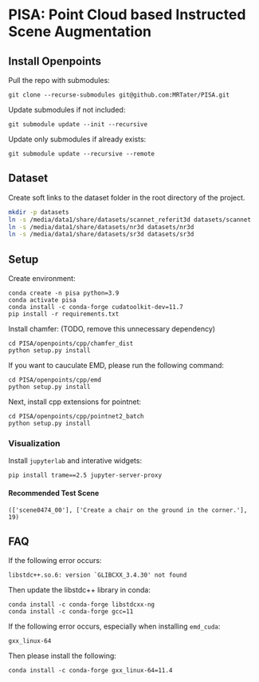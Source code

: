 # PISA: Point Cloud based Instructed Scene Augmentation

## Install Openpoints

Pull the repo with submodules:
```shell
git clone --recurse-submodules git@github.com:MRTater/PISA.git
```

Update submodules if not included:
```shell
git submodule update --init --recursive
```

Update only submodules if already exists:
```shell
git submodule update --recursive --remote
```

## Dataset

Create soft links to the dataset folder in the root directory of the project.

```bash
mkdir -p datasets
ln -s /media/data1/share/datasets/scannet_referit3d datasets/scannet
ln -s /media/data1/share/datasets/nr3d datasets/nr3d
ln -s /media/data1/share/datasets/sr3d datasets/sr3d
```

## Setup
Create environment:
```shell
conda create -n pisa python=3.9
conda activate pisa
conda install -c conda-forge cudatoolkit-dev=11.7
pip install -r requirements.txt
```

Install chamfer: (TODO, remove this unnecessary dependency)
```shell
cd PISA/openpoints/cpp/chamfer_dist
python setup.py install
```

If you want to cauculate EMD, please run the following command:
```shell
cd PISA/openpoints/cpp/emd
python setup.py install
```

Next, install cpp extensions for pointnet:
```shell
cd PISA/openpoints/cpp/pointnet2_batch
python setup.py install
```

### Visualization

Install `jupyterlab` and interative widgets:
```shell
pip install trame==2.5 jupyter-server-proxy
```

#### Recommended Test Scene
```
(['scene0474_00'], ['Create a chair on the ground in the corner.'], 19)
```

## FAQ


If the following error occurs:
```
libstdc++.so.6: version `GLIBCXX_3.4.30' not found
```

Then update the libstdc++ library in conda:
```shell
conda install -c conda-forge libstdcxx-ng
conda install -c conda-forge gcc=11
```

If the following error occurs, especially when installing `emd_cuda`:
```shell
gxx_linux-64
```
Then please install the following:
```shell
conda install -c conda-forge gxx_linux-64=11.4
```
